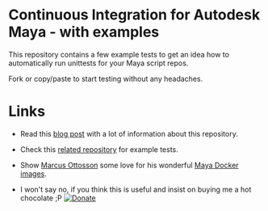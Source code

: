 # Continuous Integration for Autodesk Maya - with examples

This repository contains a few example tests to get an idea how to automatically run unittests for your Maya script repos.

Fork or copy/paste to start testing without any headaches.



# Links


* Read this [blog post](XXX "Continuous Integration for Maya Scripts") with a lot of information about this repository.

* Check this [related repository](https://github.com/mischakolbe/maya_ci_unittests "Minimalistic Maya CI unittests repo") for example tests.

* Show [Marcus Ottosson](https://mottosso.com/) some love for his wonderful [Maya Docker images](https://github.com/mottosso/docker-maya).

* I won't say no, if you think this is useful and insist on buying me a hot chocolate ;P [![Donate](https://img.shields.io/badge/Donate-PayPal-green.svg)](https://paypal.me/mischakolbe1)
